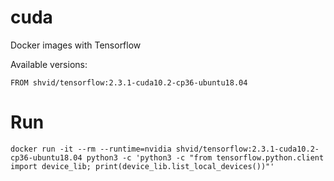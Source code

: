 # cuda

Docker images with Tensorflow

Available versions:
```
FROM shvid/tensorflow:2.3.1-cuda10.2-cp36-ubuntu18.04
```

# Run

```
docker run -it --rm --runtime=nvidia shvid/tensorflow:2.3.1-cuda10.2-cp36-ubuntu18.04 python3 -c 'python3 -c "from tensorflow.python.client import device_lib; print(device_lib.list_local_devices())"'
```
